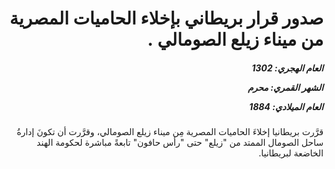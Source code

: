 <h1 dir="rtl">صدور قرار بريطاني بإخلاء الحاميات المصرية من ميناء زيلع الصومالي .</h1>

<h5 dir="rtl">العام الهجري:  1302

الشهر القمري: محرم

العام الميلادي: 1884</h5>

<p dir="rtl">قرَّرت بريطانيا إخلاءَ الحاميات المصرية مِن ميناء زيلع الصومالي، وقرَّرت أن تكونَ إدارةُ ساحل الصومال الممتد من "زيلع" حتى "رأس حافون" تابعةً مباشرة لحكومة الهند الخاضعة لبريطانيا.</p></br>
